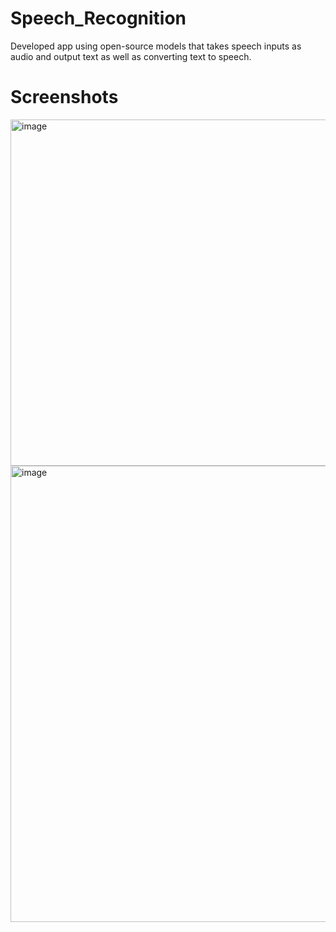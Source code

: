 # Speech_Recognition
Developed app using open-source models that takes speech inputs as audio and output text as well as converting text to speech.

# Screenshots
<img width="554" alt="image" src="https://github.com/user-attachments/assets/bbed8390-afce-4fc0-bcc6-222f5427bba9">
<img width="730" alt="image" src="https://github.com/user-attachments/assets/a2bc66c0-1e11-48fb-a5ba-57083ee3c126">
